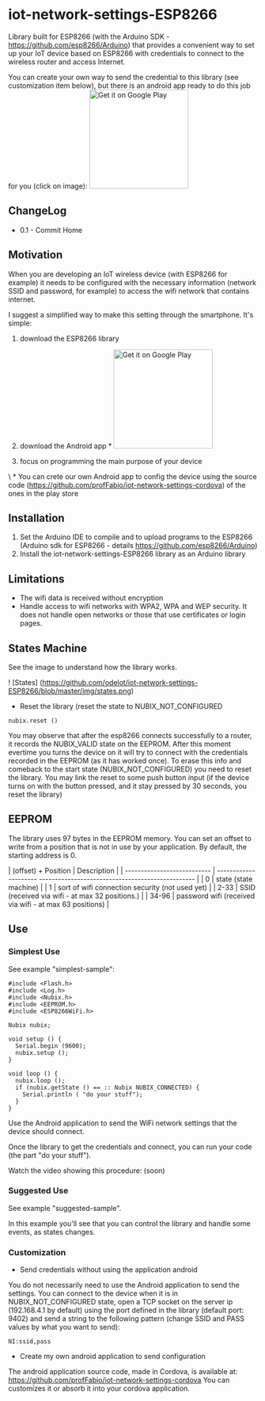 # iot-network-settings-ESP8266

Library built for ESP8266 (with the Arduino SDK - https://github.com/esp8266/Arduino) that provides a convenient way to set up your IoT device based on ESP8266 with credentials to connect to the wireless router and access Internet.

You can create your own way to send the credential to this library (see customization item below), but there is an android app ready to do this job for you (click on image):
<a href='https://play.google.com/store/apps/details?id=br.com.nubix.cordova.wifisettings&utm_source=global_co&utm_medium=prtnr&utm_content=Mar2515&utm_campaign=PartBadge&pcampaignid=MKT-Other-global-all-co-prtnr-py-PartBadge-Mar2515-1'><img alt='Get it on Google Play' src='https://play.google.com/intl/en_us/badges/images/generic/en_badge_web_generic.png' width="200px"/></a>

## ChangeLog

* 0.1 - Commit Home

## Motivation

When you are developing an IoT wireless device (with ESP8266 for example) it needs to be configured with the necessary information (network SSID and password, for example) to access the wifi network that contains internet.

I suggest a simplified way to make this setting through the smartphone. It's simple:

1. download the ESP8266 library

2. download the Android app *
<a href='https://play.google.com/store/apps/details?id=br.com.nubix.cordova.wifisettings&utm_source=global_co&utm_medium=prtnr&utm_content=Mar2515&utm_campaign=PartBadge&pcampaignid=MKT-Other-global-all-co-prtnr-py-PartBadge-Mar2515-1'><img alt='Get it on Google Play' src='https://play.google.com/intl/en_us/badges/images/generic/en_badge_web_generic.png' width="200px"/></a>

3. focus on programming the main purpose of your device 

\ * You can crete our own Android app to config the device using the source code (https://github.com/profFabio/iot-network-settings-cordova) of the ones in the play store  

## Installation

1. Set the Arduino IDE to compile and to upload programs to the ESP8266 (Arduino sdk for ESP8266 - details https://github.com/esp8266/Arduino)
2. Install the iot-network-settings-ESP8266 library as an Arduino library

## Limitations

* The wifi data is received without encryption
* Handle access to wifi networks with WPA2, WPA and WEP security. It does not handle open networks or those that use certificates or login pages.

## States Machine

See the image to understand how the library works.

! [States] (https://github.com/odelot/iot-network-settings-ESP8266/blob/master/img/states.png)

 * Reset the library (reset the state to NUBIX_NOT_CONFIGURED
 
 ```nubix.reset ()```

You may observe that after the esp8266 connects successfully to a router, it records the NUBIX_VALID state on the EEPROM. After this moment evertime you turns the device on it will try to connect with the credentials recorded in the EEPROM (as it has worked once). To erase this info and comeback to the start state (NUBIX_NOT_CONFIGURED) you need to reset the library. You may link the reset to some push button input (if the device turns on with the button pressed, and it stay pressed by 30 seconds, you reset the library) 

## EEPROM

The library uses 97 bytes in the EEPROM memory. You can set an offset to write from a position that is not in use by your application. By default, the starting address is 0.

| (offset) + Position  | Description |
| --------------------------- | --------------------- ------------------------------------------------- |
| 0 | state (state machine) |
| 1 | sort of wifi connection security (not used yet) |
| 2-33 | SSID (received via wifi - at max 32 positions.) |
| 34-96 | password wifi (received via wifi - at max 63 positions) |

## Use

### Simplest Use

See example "simplest-sample":

```
#include <Flash.h>
#include <Log.h>
#include <Nubix.h>
#include <EEPROM.h>
#include <ESP8266WiFi.h>

Nubix nubix;

void setup () {
  Serial.begin (9600);
  nubix.setup ();
}

void loop () {
  nubix.loop ();
  if (nubix.getState () == :: Nubix NUBIX_CONNECTED) {
    Serial.println ( "do your stuff");
  }
}
```

Use the Android application to send the WiFi network settings that the device should connect.

Once the library to get the credentials and connect, you can run your code (the part "do your stuff").

Watch the video showing this procedure: (soon)

### Suggested Use

See example "suggested-sample".

In this example you'll see that you can control the library and handle some events, as states changes.

### Customization

* Send credentials without using the application android

You do not necessarily need to use the Android application to send the settings. You can connect to the device when it is in NUBIX_NOT_CONFIGURED state, open a TCP socket on the server ip (192.168.4.1 by default) using the port defined in the library (default port: 9402) and send a string to the following pattern (change SSID and PASS values by what you want to send):
```
NI:ssid,pass
```

* Create my own android application to send configuration

The android application source code, made in Cordova, is available at: https://github.com/profFabio/iot-network-settings-cordova
You can customizes it or absorb it into your cordova application.
